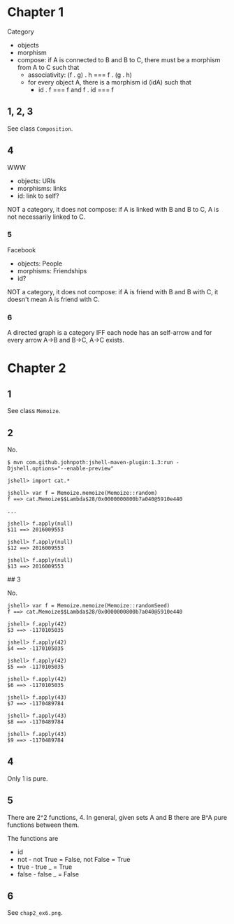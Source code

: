 # Chapter 1

Category

* objects
* morphism
* compose: if A is connected to B and B to C, there must be a morphism from A to C such that
    * associativity: (f . g) . h === f . (g . h)
    * for every object A, there is a morphism id (idA) such that
        * id . f === f and f . id === f

## 1, 2, 3

See class `Composition`.

## 4

WWW

* objects: URIs
* morphisms: links
* id: link to self?

NOT a category, it does not compose: if A is linked with B and B to C, A is not necessarily linked to C.
    
### 5

Facebook

* objects: People
* morphisms: Friendships
* id?

NOT a category, it does not compose: if A is friend with B and B with C, it doesn't mean A is friend with C.

### 6

A directed graph is a category IFF each node has an self-arrow and for every arrow A->B and B->C, A->C exists.

# Chapter 2

## 1

See class `Memoize`.

## 2

No.

    $ mvn com.github.johnpoth:jshell-maven-plugin:1.3:run -Djshell.options="--enable-preview"
    
    jshell> import cat.*

    jshell> var f = Memoize.memoize(Memoize::random)
    f ==> cat.Memoize$$Lambda$28/0x0000000800b7a040@5910e440
    
    ...
    
    jshell> f.apply(null)
    $11 ==> 2016009553

    jshell> f.apply(null)
    $12 ==> 2016009553

    jshell> f.apply(null)
    $13 ==> 2016009553

## 3

No.

    jshell> var f = Memoize.memoize(Memoize::randomSeed)
    f ==> cat.Memoize$$Lambda$28/0x0000000800b7a040@5910e440

    jshell> f.apply(42)
    $3 ==> -1170105035

    jshell> f.apply(42)
    $4 ==> -1170105035

    jshell> f.apply(42)
    $5 ==> -1170105035

    jshell> f.apply(42)
    $6 ==> -1170105035

    jshell> f.apply(43)
    $7 ==> -1170489784

    jshell> f.apply(43)
    $8 ==> -1170489784

    jshell> f.apply(43)
    $9 ==> -1170489784

## 4

Only 1 is pure.

## 5

There are 2^2 functions, 4. In general, given sets A and B
there are B^A pure functions between them.

The functions are
  * id
  * not - not True = False, not False = True
  * true - true _ = True
  * false - false _ = False

## 6

See `chap2_ex6.png`.
